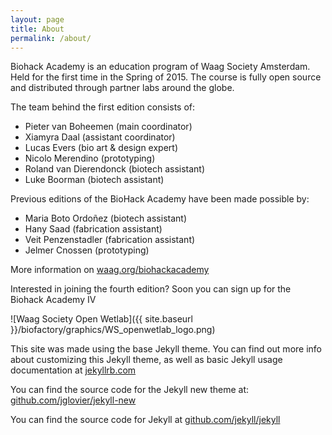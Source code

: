 ```yaml
---
layout: page
title: About
permalink: /about/
---
```


Biohack Academy is an education program of Waag Society Amsterdam. Held for the first time in the Spring of 2015. The course is fully open source and distributed through partner labs around the globe. 

The team behind the first edition consists of:

* Pieter van Boheemen (main coordinator)
* Xiamyra Daal (assistant coordinator)
* Lucas Evers (bio art & design expert)
* Nicolo Merendino (prototyping)
* Roland van Dierendonck (biotech assistant)
* Luke Boorman (biotech assistant)

Previous editions of the BioHack Academy have been made possible by:
* Maria Boto Ordoñez (biotech assistant)
* Hany Saad (fabrication assistant)
* Veit Penzenstadler (fabrication assistant)
* Jelmer Cnossen (prototyping)

More information on [waag.org/biohackacademy](http://www.waag.org/biohackacademy)

Interested in joining the fourth edition? Soon you can sign up for the Biohack Academy IV

![Waag Society Open Wetlab]({{ site.baseurl }}/biofactory/graphics/WS_openwetlab_logo.png)

This site was made using the base Jekyll theme. You can find out more info about customizing this Jekyll theme, as well as basic Jekyll usage documentation at [jekyllrb.com](http://jekyllrb.com/)

You can find the source code for the Jekyll new theme at: [github.com/jglovier/jekyll-new](https://github.com/jglovier/jekyll-new)

You can find the source code for Jekyll at [github.com/jekyll/jekyll](https://github.com/jekyll/jekyll) 
